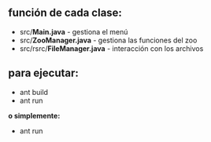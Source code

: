 ## función de cada clase:
- src/**Main.java** - gestiona el menú
- src/**ZooManager.java** - gestiona las funciones del zoo
- src/rsrc/**FileManager.java** - interacción con los archivos

## para ejecutar:
- ant build
- ant run

**o simplemente:**

- ant run